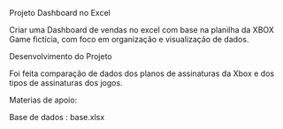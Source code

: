 
Projeto Dashboard no Excel

Criar uma Dashboard de vendas no excel com base na planilha da XBOX Game fictícia, com foco em organização e visualização de dados.


Desenvolvimento do Projeto

Foi feita comparação de dados dos planos de assinaturas da Xbox e dos tipos de assinaturas dos jogos.

Materias de apoio:

Base de dados : base.xlsx




